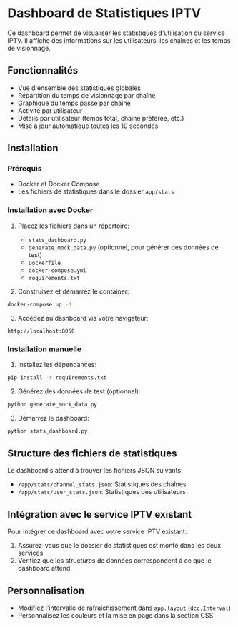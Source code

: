 # Dashboard de Statistiques IPTV

Ce dashboard permet de visualiser les statistiques d'utilisation du service IPTV. Il affiche des informations sur les utilisateurs, les chaînes et les temps de visionnage.

## Fonctionnalités

- Vue d'ensemble des statistiques globales
- Répartition du temps de visionnage par chaîne
- Graphique du temps passé par chaîne
- Activité par utilisateur
- Détails par utilisateur (temps total, chaîne préférée, etc.)
- Mise à jour automatique toutes les 10 secondes

## Installation

### Prérequis

- Docker et Docker Compose
- Les fichiers de statistiques dans le dossier `app/stats`

### Installation avec Docker

1. Placez les fichiers dans un répertoire:
   - `stats_dashboard.py`
   - `generate_mock_data.py` (optionnel, pour générer des données de test)
   - `Dockerfile`
   - `docker-compose.yml`
   - `requirements.txt`

2. Construisez et démarrez le container:

```sh
docker-compose up -d
```

3. Accédez au dashboard via votre navigateur:

```
http://localhost:8050
```

### Installation manuelle

1. Installez les dépendances:

```sh
pip install -r requirements.txt
```

2. Générez des données de test (optionnel):

```sh
python generate_mock_data.py
```

3. Démarrez le dashboard:

```sh
python stats_dashboard.py
```

## Structure des fichiers de statistiques

Le dashboard s'attend à trouver les fichiers JSON suivants:

- `/app/stats/channel_stats.json`: Statistiques des chaînes
- `/app/stats/user_stats.json`: Statistiques des utilisateurs

## Intégration avec le service IPTV existant

Pour intégrer ce dashboard avec votre service IPTV existant:

1. Assurez-vous que le dossier de statistiques est monté dans les deux services
2. Vérifiez que les structures de données correspondent à ce que le dashboard attend

## Personnalisation

- Modifiez l'intervalle de rafraîchissement dans `app.layout` (`dcc.Interval`)
- Personnalisez les couleurs et la mise en page dans la section CSS